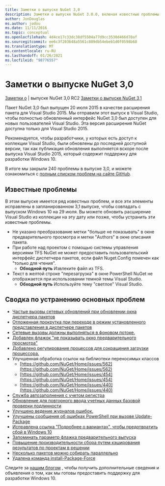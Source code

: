```yaml
---
title: Заметки о выпуске NuGet 3,0
description: Заметки о выпуске NuGet 3.0.0, включая известные проблемы, исправления ошибок, добавленные функции и DCR.
author: JonDouglas
ms.author: jodou
ms.date: 11/11/2016
ms.topic: conceptual
ms.openlocfilehash: 4d4ce17c33dc38df5504a77d9cc3530d466d70af
ms.sourcegitcommit: ee6c3f203648a5561c809db54ebeb1d0f0598b68
ms.translationtype: MT
ms.contentlocale: ru-RU
ms.lasthandoff: 01/26/2021
ms.locfileid: "98776557"
---
```

# <a name="nuget-30-release-notes"></a>Заметки о выпуске NuGet 3,0

[Заметки о](../release-notes/nuget-3.0-RC2.md)  |  выпуске NuGet 3,0 RC2 [Заметки о выпуске NuGet 3,1](../release-notes/nuget-3.1.md)

Пакет NuGet 3,0 был выпущен 20 июля 2015 в качестве расширения пакета для Visual Studio 2015. Мы отправили этот выпуск в Visual Studio, чтобы полностью обновленный интерфейс NuGet 3,0 был доступен для новых пользователей Visual Studio. Эта версия расширения NuGet доступна только для Visual Studio 2015.

Рекомендуется, чтобы разработчики, у которых есть доступ к коллекции Visual Studio, были обновлены до последней доступной версии, так как публикация обновления выполняется вскоре после выпуска Visual Studio 2015, который содержит поддержку для разработки Windows 10.

В итоге мы закрыли 240 проблемы в выпуске 3,0, и можете ознакомиться с [полным списком проблем на сайте GitHub](https://github.com/NuGet/Home/issues?q=milestone%3A3.0.0-RTM+is%3Aclosed).

## <a name="known-issues"></a>Известные проблемы

В этом выпуске имеется ряд известных проблем, и все эти элементы исправлены в запланированном 3,1 выпуске, чтобы совпадать с выпуском Windows 10 на 29 июля.  Вы можете обновить расширение Visual Studio из коллекции на эту дату или позже, чтобы устранить эти известные проблемы.

*  Не указано преобразование метки "больше не показывать" в окне предварительного просмотра и метки "Authors" в окне описания пакета.
*  При работе над проектом с помощью системы управления версиями TFS NuGet не может предоставить пользовательский интерфейс диспетчера пакетов, если файл Nuget.Config помечен как "только для чтения".
   * **Обходной путь** Извлеките файл из TFS.
*  Текст в желтой строке "перезагрузка" в окне PowerShell NuGet не отображается при использовании темной темы Visual Studio.
   * **Обходной путь** Используйте тему "светлое" Visual Studio.


## <a name="summary-of-top-issues-resolved"></a>Сводка по устранению основных проблем

* [Частые вызовы сетевых обновлений при обновлении окна диспетчера пакетов](https://github.com/NuGet/Home/issues/515)
* [Отложенная прокрутка при переходе в режим установленного представления в диспетчере пакетов](https://github.com/NuGet/Home/issues/519)
* [Сетевые вызовы должны выполняться в фоновом потоке.](https://github.com/NuGet/Home/issues/516)
* [Добавлен флажок "не показывать окно предварительного просмотра"](https://github.com/NuGet/Home/issues/566)
* [Добавлено регулирование процессов для сокращения загрузки процессора.](https://github.com/NuGet/Home/issues/356)
* Улучшенная обработка ссылок на библиотеки переносимых классов
    * [https://github.com/NuGet/Home/issues/562](https://github.com/NuGet/Home/issues/562)
    * [https://github.com/NuGet/Home/issues/454](https://github.com/NuGet/Home/issues/454)
    * [https://github.com/NuGet/Home/issues/440](https://github.com/NuGet/Home/issues/440)
* [Служба автозаполнения с учетом регистра](https://github.com/NuGet/Home/issues/198)
* [Обновление для повторного ввода учетных данных базовой проверки подлинности](https://github.com/NuGet/Home/issues/456)
* [Улучшено ведение журналов ошибок.](https://github.com/NuGet/Home/issues/407)
* [Улучшены сообщения об ошибках PowerShell при вызове Update-Package](https://github.com/NuGet/Home/issues/5)
* [Исправлена ссылка "Подробнее о вариантах", чтобы предотвратить сбой в Windows 10](https://github.com/NuGet/Home/issues/822)
* [Запоминать параметр флажка предварительного выпуска](https://github.com/NuGet/Home/issues/732)
* [Повышение производительности сбора путем кэширования результатов по проектам в решении](https://github.com/NuGet/Home/issues/721)
* [Несколько пакетов можно собирать параллельно](https://github.com/NuGet/Home/issues/713)
* [Удалена команда install-Package-Force](https://github.com/NuGet/Home/issues/697)

Следите за [нашим блогом](http://blog.nuget.org) , чтобы получить дополнительные сведения и объявления о том, как мы готовы предоставить поддержку для разработки Windows 10.